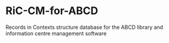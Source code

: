 # RiC-CM-for-ABCD
Records in Contexts structure database for the ABCD library and information centre management software
